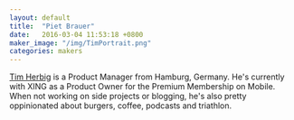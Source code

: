 ```yaml
---
layout: default
title:  "Piet Brauer"
date:   2016-03-04 11:53:18 +0800
maker_image: "/img/TimPortrait.png"
categories: makers
---
```


[Tim Herbig](https://twitter.com/herbigt) is a Product Manager from Hamburg, Germany. He's currently with XING as a Product Owner for the Premium Membership on Mobile. When not working on side projects or blogging, he's also pretty oppinionated about burgers, coffee, podcasts and triathlon.
